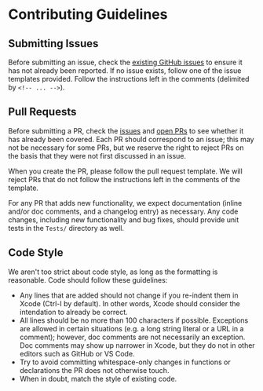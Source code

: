 # Contributing Guidelines

## Submitting Issues

Before submitting an issue, check the [existing GitHub issues][1] to ensure it has not already been
reported. If no issue exists, follow one of the issue templates provided. Follow the instructions
left in the comments (delimited by `<!-- ... -->`).

## Pull Requests

Before submitting a PR, check the [issues][1] and [open PRs][2] to see whether it has already been
covered. Each PR should correspond to an issue; this may not be necessary for some PRs, but we
reserve the right to reject PRs on the basis that they were not first discussed in an issue.

When you create the PR, please follow the pull request template. We will reject PRs that do not
follow the instructions left in the comments of the template.

For any PR that adds new functionality, we expect documentation (inline and/or doc comments, and a
changelog entry) as necessary. Any code changes, including new functionality and bug fixes, should
provide unit tests in the `Tests/` directory as well.

## Code Style

We aren't too strict about code style, as long as the formatting is reasonable. Code should follow
these guidelines:

 - Any lines that are added should not change if you re-indent them in Xcode (Ctrl-I by default). In
   other words, Xcode should consider the intendation to already be correct.
 - All lines should be no more than 100 characters if possible. Exceptions are allowed in certain
   situations  (e.g. a long string literal or a URL in a comment); however, doc comments are not
   necessarily an exception. Doc comments may show up narrower in Xcode, but they do not in other
   editors such as GitHub or VS Code.
 - Try to avoid committing whitespace-only changes in functions or declarations the PR does not
   otherwise touch.
 - When in doubt, match the style of existing code.

[1]: https://github.com/Tiny-Home-Consulting/Dependiject/issues?q=is%3Aissue
[2]: https://github.com/Tiny-Home-Consulting/Dependiject/pulls
